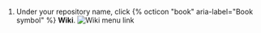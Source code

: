 1. Under your repository name, click {% octicon "book" aria-label="Book symbol" %} **Wiki**.
   ![Wiki menu link](/assets/images/help/wiki/wiki_menu_link.png)
